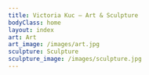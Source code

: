 ```yaml
---
title: Victoria Kuc – Art & Sculpture
bodyClass: home
layout: index
art: Art
art_image: /images/art.jpg
sculpture: Sculpture
sculpture_image: /images/sculpture.jpg
---
```

